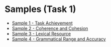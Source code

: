 # Samples (Task 1)

- [Sample 1 - Task Achievement](1.md)
- [Sample 2 - Coherence and Cohesion](2.md)
- [Sample 3 - Lexical Resource](3.md)
- [Sample 4 - Grammatical Range and Accuracy](4.md)
